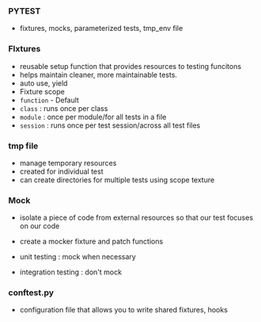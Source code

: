 ### PYTEST

- fixtures, mocks, parameterized tests, tmp_env file
### FIxtures
- reusable setup function that provides resources to testing funcitons
- helps maintain cleaner, more maintainable tests.
- auto use, yield  
- Fixture scope
- `function` - Default
- `class` : runs once per class
- `module` : once per module/for all tests in a file
- `session` : runs once per test session/across all test files

### tmp file
- manage temporary resources
- created for individual test
- can create directories for multiple tests using scope texture

### Mock
- isolate a piece of code from external resources so that our test focuses on our code
- create a mocker fixture and patch functions

- unit testing : mock when necessary
- integration testing : don't mock

### conftest.py
- configuration file that allows you to write shared fixtures, hooks